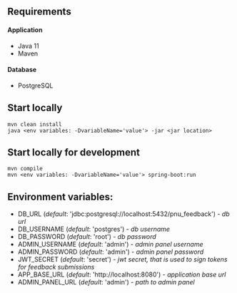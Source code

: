 ## Requirements

#### Application
- Java 11
- Maven

#### Database
- PostgreSQL

## Start locally
```
mvn clean install
java <env variables: -DvariableName='value'> -jar <jar location>
```
## Start locally for development
```
mvn compile
mvn <env variables: -DvariableName='value'> spring-boot:run
```

## Environment variables:

- DB_URL (_default_: 'jdbc:postgresql://localhost:5432/pnu_feedback') - _db url_
- DB_USERNAME (_default_: 'postgres') - _db username_
- DB_PASSWORD (_default_: 'root') - _db password_
- ADMIN_USERNAME (_default_: 'admin') - _admin panel username_
- ADMIN_PASSWORD (_default_: 'admin') - _admin panel password_
- JWT_SECRET (_default_: 'secret') - _jwt secret, that is used to sign tokens for feedback submissions_
- APP_BASE_URL (_default_: 'http://localhost:8080') - _application base url_
- ADMIN_PANEL_URL (_default_: 'admin') - _path to admin panel_